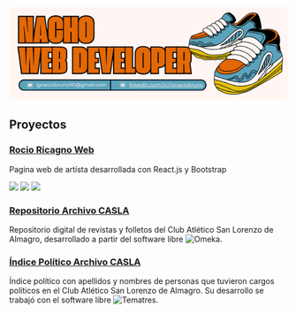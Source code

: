 
<p align="center">
  <img src="https://github.com/i-bruno/i-bruno/blob/main/nachoHeader.png" alt="Image header info"/>
</p>


## Proyectos

### [Rocio Ricagno Web](https://rocioricagno.ar/)
  Pagina web de artísta desarrollada con React.js y Bootstrap

![](https://img.shields.io/github/languages/top/i-bruno/rocioricagno?style=flat&logo=javascript&logoColor=%23F7DF1E&label=Javascript&labelColor=black&color=%23F7DF1E)
![](https://img.shields.io/badge/16.1%25%20-%20diezyseis?style=flat&logo=css3&logoColor=%231572B6&label=CSS&labelColor=black&color=%231572B6)
![](https://img.shields.io/badge/1.8%25%20-%20html%20?style=flat&logo=html5&logoColor=%23E34F26&label=HTML&labelColor=black&color=%23E34F26)


  
### [Repositorio Archivo CASLA](http://repositorio.archivocasla.com.ar/)
  Repositorio digital de revistas y folletos del Club Atlético San Lorenzo de Almagro, desarrollado a partir del software libre ![Omeka](https://omeka.org/).

### [Índice Político Archivo CASLA](http://indice.archivocasla.com.ar/vocab/index.php)
Índice político con apellidos y nombres de personas que tuvieron cargos políticos en el Club Atlético San Lorenzo de Almagro. Su desarrollo se trabajó con el software libre ![Tematres](https://vocabularyserver.com/web/).
<!--
**i-bruno/i-bruno** is a ✨ _special_ ✨ repository because its `README.md` (this file) appears on your GitHub profile.

Here are some ideas to get you started:

- 🔭 I’m currently working on ...
- 🌱 I’m currently learning ...
- 👯 I’m looking to collaborate on ...
- 🤔 I’m looking for help with ...
- 💬 Ask me about ...
- 📫 How to reach me: ...
- 😄 Pronouns: ...
- ⚡ Fun fact: ...
-->






